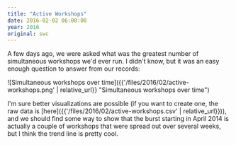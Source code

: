 ```yaml
---
title: "Active Workshops"
date: 2016-02-02 06:00:00
year: 2016
original: swc
---
```


A few days ago,
we were asked what was the greatest number of simultaneous workshops we'd ever run.
I didn't know,
but it was an easy enough question to answer from our records:

![Simultaneous workshops over time]({{'/files/2016/02/active-workshops.png' | relative_url}} "Simultaneous workshops over time")

I'm sure better visualizations are possible
(if you want to create one, the raw data is [here]({{'/files/2016/02/active-workshops.csv' | relative_url}})),
and we should find some way to show that
the burst starting in April 2014 is actually a couple of workshops that were spread out over several weeks,
but I think the trend line is pretty cool.
